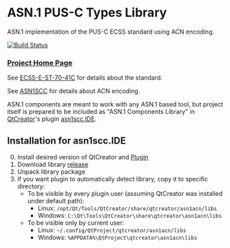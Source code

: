 # ASN.1 PUS-C Types Library
ASN.1 implementation of the PUS-C ECSS standard using ACN encoding.

[![Build Status](https://travis-ci.org/n7space/asn1-pusc-lib.svg?branch=master)](https://travis-ci.org/n7space/asn1-pusc-lib)

### [Project Home Page](https://n7space.github.io/asn1-pusc-lib/)

See [ECSS-E-ST-70-41C](http://ecss.nl/standard/ecss-e-st-70-41c-space-engineering-telemetry-and-telecommand-packet-utilization-15-april-2016/) for details about the standard.

See [ASN1SCC](https://github.com/maxime-esa/asn1scc) for details about ACN encoding.

ASN.1 components are meant to work with any ASN.1 based tool,
but project itself is prepared to be included as "ASN.1 Components Library" in
[QtCreator](https://www.qt.io/download)'s plugin [asn1scc.IDE](https://github.com/n7space/asn1scc.IDE).

## Installation for asn1scc.IDE
0. Install desired version of QtCreator and [Plugin](https://github.com/n7space/asn1scc.IDE/releases)
1. Download library [release](https://github.com/n7space/asn1-pusc-lib/releases)
2. Unpack library package
3. If you want plugin to automatically detect library, copy it to specific directory:
   * To be visible by every plugin user
        (assuming QtCreator was installed under default path):
        - Linux: `/opt/Qt/Tools/QtCreator/share/qtcreator/asn1acn/libs`
        - Windows: `C:\Qt\Tools\QtCreator\share\qtcreator\asn1acn\libs`
   * To be visible only by current user:
        - Linux: `~/.config/QtProject/qtcreator/asn1acn/libs`
        - Windows: `%APPDATA%\QtProject\qtcreator\asn1acn\libs`
